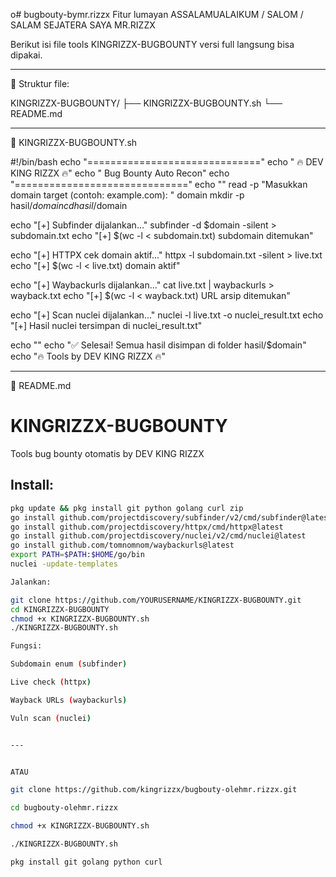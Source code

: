 o# bugbouty-bymr.rizzx
Fitur lumayan
ASSALAMUALAIKUM / SALOM / SALAM SEJATERA SAYA MR.RIZZX


  Berikut isi file tools KINGRIZZX-BUGBOUNTY versi full langsung bisa dipakai.


---

📁 Struktur file:

KINGRIZZX-BUGBOUNTY/
├── KINGRIZZX-BUGBOUNTY.sh
└── README.md


---

📜 KINGRIZZX-BUGBOUNTY.sh

#!/bin/bash
echo "=============================="
echo "     🔥 DEV KING RIZZX 🔥"
echo "    Bug Bounty Auto Recon"
echo "=============================="
echo ""
read -p "Masukkan domain target (contoh: example.com): " domain
mkdir -p hasil/$domain
cd hasil/$domain

echo "[+] Subfinder dijalankan..."
subfinder -d $domain -silent > subdomain.txt
echo "[+] $(wc -l < subdomain.txt) subdomain ditemukan"

echo "[+] HTTPX cek domain aktif..."
httpx -l subdomain.txt -silent > live.txt
echo "[+] $(wc -l < live.txt) domain aktif"

echo "[+] Waybackurls dijalankan..."
cat live.txt | waybackurls > wayback.txt
echo "[+] $(wc -l < wayback.txt) URL arsip ditemukan"

echo "[+] Scan nuclei dijalankan..."
nuclei -l live.txt -o nuclei_result.txt
echo "[+] Hasil nuclei tersimpan di nuclei_result.txt"

echo ""
echo "✅ Selesai! Semua hasil disimpan di folder hasil/$domain"
echo "🔥 Tools by DEV KING RIZZX 🔥"


---

📘 README.md

# KINGRIZZX-BUGBOUNTY

Tools bug bounty otomatis by DEV KING RIZZX

## Install:
```bash
pkg update && pkg install git python golang curl zip
go install github.com/projectdiscovery/subfinder/v2/cmd/subfinder@latest
go install github.com/projectdiscovery/httpx/cmd/httpx@latest
go install github.com/projectdiscovery/nuclei/v2/cmd/nuclei@latest
go install github.com/tomnomnom/waybackurls@latest
export PATH=$PATH:$HOME/go/bin
nuclei -update-templates

Jalankan:

git clone https://github.com/YOURUSERNAME/KINGRIZZX-BUGBOUNTY.git
cd KINGRIZZX-BUGBOUNTY
chmod +x KINGRIZZX-BUGBOUNTY.sh
./KINGRIZZX-BUGBOUNTY.sh

Fungsi:

Subdomain enum (subfinder)

Live check (httpx)

Wayback URLs (waybackurls)

Vuln scan (nuclei)


---


ATAU

git clone https://github.com/kingrizzx/bugbouty-olehmr.rizzx.git

cd bugbouty-olehmr.rizzx

chmod +x KINGRIZZX-BUGBOUNTY.sh

./KINGRIZZX-BUGBOUNTY.sh

pkg install git golang python curl


